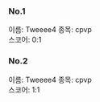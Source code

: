 ### No.1<br>
이름: Tweeee4
종목: cpvp <br>
스코어: 0:1 <br>

### No.2<br>
이름: Tweeee4
종목: cpvp <br>
스코어: 1:1 <br>